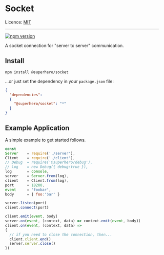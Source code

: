 # Socket

Licence: [MIT](https://opensource.org/licenses/MIT)

---

[![npm version](https://badge.fury.io/js/%40superhero%2Fsocket.svg)](https://badge.fury.io/js/%40superhero%2Fsocket)

A socket connection for "server to server" communication.

## Install

`npm install @superhero/socket`

...or just set the dependency in your `package.json` file:

```json
{
  "dependencies":
  {
    "@superhero/socket": "*"
  }
}
```

## Example Application

A simple example to get started follows.

```js
const
Server    = require('./server'),
Client    = require('./client'),
// Debug  = require('@superhero/debug'),
// log    = new Debug({ debug:true }),
log       = console,
server    = Server.from(log),
client    = Client.from(log),
port      = 18200,
event     = 'foobar',
body      = { foo:'bar' }

server.listen(port)
client.connect(port)

client.emit(event, body)
server.on(event, (context, data) => context.emit(event, body))
client.on(event, (context, data) =>
{
  // if you need to close the connection, then...
  client.client.end()
  server.server.close()
})
```
